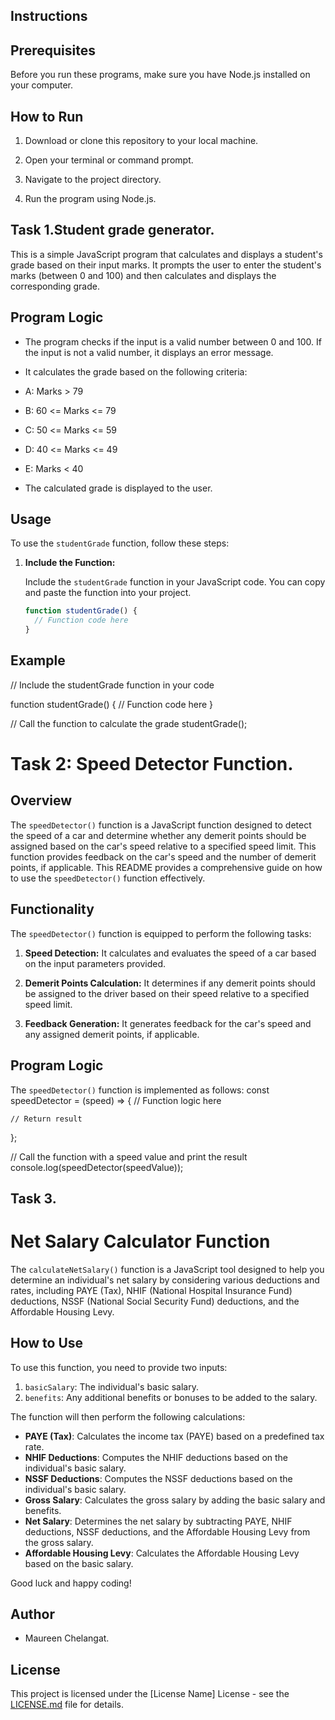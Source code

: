 ## Instructions
## Prerequisites

Before you run these programs, make sure you have Node.js installed on your computer.

## How to Run

1. Download or clone this repository to your local machine.

2. Open your terminal or command prompt.

3. Navigate to the project directory.

4. Run the program using Node.js.

## Task 1.Student grade generator.

This is a simple JavaScript program that calculates and displays a student's grade based on their input marks. It prompts the user to enter the student's marks (between 0 and 100) and then calculates and displays the corresponding grade.


## Program Logic

- The program checks if the input is a valid number between 0 and 100. If the input is not a valid number, it displays an error message.

- It calculates the grade based on the following criteria:
- A: Marks > 79
- B: 60 <= Marks <= 79
- C: 50 <= Marks <= 59
- D: 40 <= Marks <= 49
- E: Marks < 40

- The calculated grade is displayed to the user.
## Usage

To use the `studentGrade` function, follow these steps:

1. **Include the Function:**

   Include the `studentGrade` function in your JavaScript code. You can copy and paste the function into your project.

   ```javascript
   function studentGrade() {
     // Function code here
   }

## Example
// Include the studentGrade function in your code

function studentGrade() {
  // Function code here
}

// Call the function to calculate the grade
studentGrade();

# Task 2: Speed Detector Function.

## Overview

The `speedDetector()` function is a JavaScript function designed to detect the speed of a car and determine whether any demerit points should be assigned based on the car's speed relative to a specified speed limit. This function provides feedback on the car's speed and the number of demerit points, if applicable. This README provides a comprehensive guide on how to use the `speedDetector()` function effectively.

## Functionality

The `speedDetector()` function is equipped to perform the following tasks:

1. **Speed Detection:** It calculates and evaluates the speed of a car based on the input parameters provided.

2. **Demerit Points Calculation:** It determines if any demerit points should be assigned to the driver based on their speed relative to a specified speed limit.

3. **Feedback Generation:** It generates feedback for the car's speed and any assigned demerit points, if applicable.

## Program Logic

The `speedDetector()` function is implemented as follows:
const speedDetector = (speed) => {
    // Function logic here

    // Return result
};

// Call the function with a speed value and print the result
console.log(speedDetector(speedValue));


## Task 3.
# Net Salary Calculator Function

The `calculateNetSalary()` function is a JavaScript tool designed to help you determine an individual's net salary by considering various deductions and rates, including PAYE (Tax), NHIF (National Hospital Insurance Fund) deductions, NSSF (National Social Security Fund) deductions, and the Affordable Housing Levy.


## How to Use

To use this function, you need to provide two inputs:

1. `basicSalary`: The individual's basic salary.
2. `benefits`: Any additional benefits or bonuses to be added to the salary.

The function will then perform the following calculations:

- **PAYE (Tax)**: Calculates the income tax (PAYE) based on a predefined tax rate.
- **NHIF Deductions**: Computes the NHIF deductions based on the individual's basic salary.
- **NSSF Deductions**: Computes the NSSF deductions based on the individual's basic salary.
- **Gross Salary**: Calculates the gross salary by adding the basic salary and benefits.
- **Net Salary**: Determines the net salary by subtracting PAYE, NHIF deductions, NSSF deductions, and the Affordable Housing Levy from the gross salary.
- **Affordable Housing Levy**: Calculates the Affordable Housing Levy based on the basic salary.

Good luck and happy coding!

## Author

- Maureen Chelangat.

## License

This project is licensed under the [License Name] License - see the [LICENSE.md](LICENSE.md) file for details.







